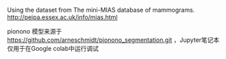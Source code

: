 Using the dataset from The mini-MIAS database of mammograms. http://peipa.essex.ac.uk/info/mias.html

pionono 模型来源于 https://github.com/arneschmidt/pionono_segmentation.git ，Jupyter笔记本仅用于在Google colab中运行调试


